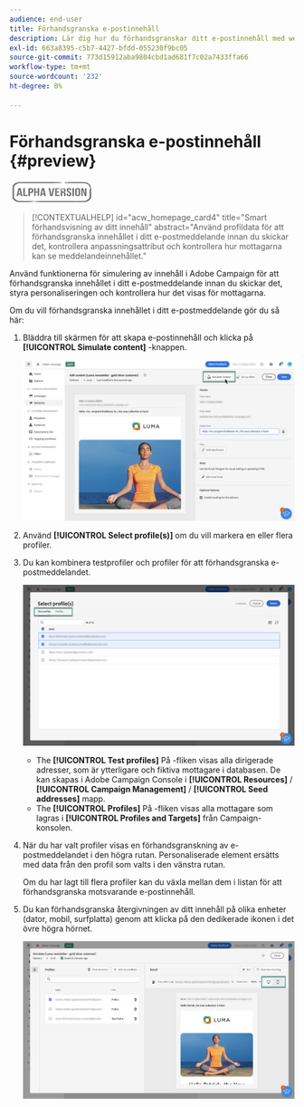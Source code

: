 ```yaml
---
audience: end-user
title: Förhandsgranska e-postinnehåll
description: Lär dig hur du förhandsgranskar ditt e-postinnehåll med webbgränssnittet för Campaign
exl-id: 663a8395-c5b7-4427-bfdd-055230f9bc05
source-git-commit: 773d15912aba9804cbd1ad681f7c02a7433ffa66
workflow-type: tm+mt
source-wordcount: '232'
ht-degree: 0%

---
```


# Förhandsgranska e-postinnehåll {#preview}

![](../assets/do-not-localize/badge.png)

>[!CONTEXTUALHELP]
>id="acw_homepage_card4"
>title="Smart förhandsvisning av ditt innehåll"
>abstract="Använd profildata för att förhandsgranska innehållet i ditt e-postmeddelande innan du skickar det, kontrollera anpassningsattribut och kontrollera hur mottagarna kan se meddelandeinnehållet."

Använd funktionerna för simulering av innehåll i Adobe Campaign för att förhandsgranska innehållet i ditt e-postmeddelande innan du skickar det, styra personaliseringen och kontrollera hur det visas för mottagarna.

Om du vill förhandsgranska innehållet i ditt e-postmeddelande gör du så här:

1. Bläddra till skärmen för att skapa e-postinnehåll och klicka på **[!UICONTROL Simulate content]** -knappen.

   ![](assets/simulate.png)

1. Använd **[!UICONTROL Select profile(s)]** om du vill markera en eller flera profiler.
1. Du kan kombinera testprofiler och profiler för att förhandsgranska e-postmeddelandet.

   ![](assets/preview-profile.png)

   * The **[!UICONTROL Test profiles]** På -fliken visas alla dirigerade adresser, som är ytterligare och fiktiva mottagare i databasen. De kan skapas i Adobe Campaign Console i **[!UICONTROL Resources]** / **[!UICONTROL Campaign Management]** / **[!UICONTROL Seed addresses]** mapp.
   * The **[!UICONTROL Profiles]** På -fliken visas alla mottagare som lagras i **[!UICONTROL Profiles and Targets]** från Campaign-konsolen.

1. När du har valt profiler visas en förhandsgranskning av e-postmeddelandet i den högra rutan. Personaliserade element ersätts med data från den profil som valts i den vänstra rutan.

   Om du har lagt till flera profiler kan du växla mellan dem i listan för att förhandsgranska motsvarande e-postinnehåll.

1. Du kan förhandsgranska återgivningen av ditt innehåll på olika enheter (dator, mobil, surfplatta) genom att klicka på den dedikerade ikonen i det övre högra hörnet.

   ![](assets/preview.png)


